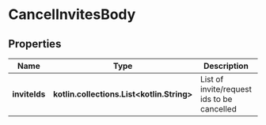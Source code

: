
# CancelInvitesBody

## Properties
| Name | Type | Description | Notes |
| ------------ | ------------- | ------------- | ------------- |
| **inviteIds** | **kotlin.collections.List&lt;kotlin.String&gt;** | List of invite/request ids to be cancelled |  |



